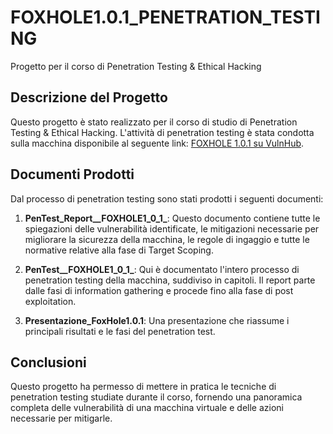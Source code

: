 # FOXHOLE1.0.1_PENETRATION_TESTING

Progetto per il corso di Penetration Testing & Ethical Hacking

## Descrizione del Progetto

Questo progetto è stato realizzato per il corso di studio di Penetration Testing & Ethical Hacking. L'attività di penetration testing è stata condotta sulla macchina disponibile al seguente link: [FOXHOLE 1.0.1 su VulnHub](https://www.vulnhub.com/entry/foxhole-101,566/).

## Documenti Prodotti

Dal processo di penetration testing sono stati prodotti i seguenti documenti:

1. **PenTest_Report__FOXHOLE1_0_1_**: Questo documento contiene tutte le spiegazioni delle vulnerabilità identificate, le mitigazioni necessarie per migliorare la sicurezza della macchina, le regole di ingaggio e tutte le normative relative alla fase di Target Scoping.

2. **PenTest__FOXHOLE1_0_1_**: Qui è documentato l'intero processo di penetration testing della macchina, suddiviso in capitoli. Il report parte dalle fasi di information gathering e procede fino alla fase di post exploitation.

3. **Presentazione_FoxHole1.0.1**: Una presentazione che riassume i principali risultati e le fasi del penetration test.

## Conclusioni

Questo progetto ha permesso di mettere in pratica le tecniche di penetration testing studiate durante il corso, fornendo una panoramica completa delle vulnerabilità di una macchina virtuale e delle azioni necessarie per mitigarle.
